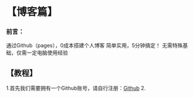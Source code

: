 # 【博客篇】
### 前言：
通过Github（pages），0成本搭建个人博客
简单实用，5分钟搞定！
无需特殊基础，仅需一定电脑使用经验
## 【教程】
1.首先我们需要拥有一个Github账号，请自行注册：[Github](http://github.com)
2.
